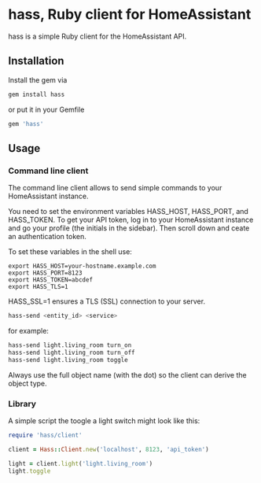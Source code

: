 # hass, Ruby client for HomeAssistant

hass is a simple Ruby client for the HomeAssistant API.

## Installation

Install the gem via 

```bash
gem install hass
```

or put it in your Gemfile

```ruby
gem 'hass'
```

## Usage

### Command line client

The command line client allows to send simple commands to your HomeAssistant instance.

You need to set the environment variables HASS_HOST, HASS_PORT, and HASS_TOKEN. To get your API token, log in to your HomeAssistant instance and go your profile (the initials in the sidebar). Then scroll down and ceate an authentication token.

To set these variables in the shell use:
```
export HASS_HOST=your-hostname.example.com
export HASS_PORT=8123
export HASS_TOKEN=abcdef
export HASS_TLS=1
```

HASS_SSL=1 ensures a TLS (SSL) connection to your server.

```bash
hass-send <entity_id> <service>
```

for example:

```bash
hass-send light.living_room turn_on
hass-send light.living_room turn_off
hass-send light.living_room toggle
```

Always use the full object name (with the dot) so the client can derive the object type.

### Library

A simple script the toogle a light switch might look like this:

```ruby
require 'hass/client'

client = Hass::Client.new('localhost', 8123, 'api_token')

light = client.light('light.living_room')
light.toggle
```

